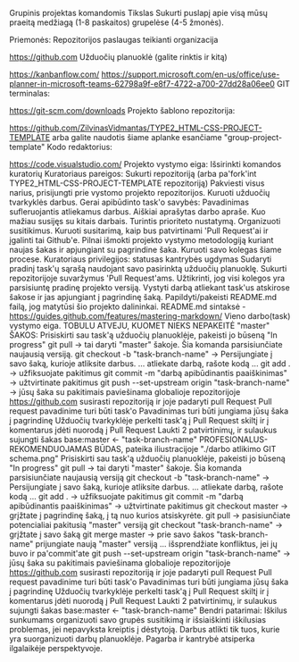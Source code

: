 Grupinis projektas komandomis
Tikslas
Sukurti puslapį apie visą mūsų praeitą medžiagą (1-8 paskaitos) grupelėse (4-5 žmonės).

Priemonės:
Repozitorijos paslaugas teikianti organizacija

https://github.com
Užduočių planuoklė (galite rinktis ir kitą)

https://kanbanflow.com/
https://support.microsoft.com/en-us/office/use-planner-in-microsoft-teams-62798a9f-e8f7-4722-a700-27dd28a06ee0
GIT terminalas:

https://git-scm.com/downloads
Projekto šablono repozitorija:

https://github.com/ZilvinasVidmantas/TYPE2_HTML-CSS-PROJECT-TEMPLATE
arba galite naudotis šiame aplanke esančiame "group-project-template"
Kodo redaktorius:

https://code.visualstudio.com/
Projekto vystymo eiga:
Išsirinkti komandos kuratorių
Kuratoriaus pareigos:
Sukurti repozitoriją (arba pa'fork'int TYPE2_HTML-CSS-PROJECT-TEMPLATE repozitoriją)
Pakviesti visus narius, prisijungti prie vystomo projekto repozitorijos.
Kuruoti užduočių tvarkyklės darbus. Gerai apibūdinto task'o savybės:
Pavadinimas sufleruojantis atliekamus darbus.
Aiškiai aprašytas darbo apraše.
Kuo mažiau susijęs su kitais darbais.
Turintis prioriteto nustatymą.
Organizuoti susitikimus.
Kuruoti susitarimą, kaip bus patvirtinami 'Pull Request'ai ir įgalinti tai Github'e.
Pilnai išmokti projekto vystymo metodologiją kuriant naujas šakas ir apjungiant su pagrindine šaka. Kuruoti savo kolegas šiame procese.
Kuratoriaus privilegijos:
statusas
kantrybės ugdymas
Sudaryti pradinį task'ų sąrašą naudojant savo pasirinktą užduočių planuoklę.
Sukurti repozitorijoje suvaržymus 'Pull Request'ams.
Užtikrinti, jog visi kolegos yra parsisiuntę pradinę projekto versiją.
Vystyti darbą atliekant task'us atskirose šakose ir jas apjungiant į pagrindinę šaką.
Papildyti/pakeisti README.md failą, jog matytūsi šio projekto dalininkai.
README.md sintaksė - https://guides.github.com/features/mastering-markdown/
Vieno darbo(task) vystymo eiga.
TOBULU ATVEJU, KUOMET NIEKS NEPAKEITĖ "master" ŠAKOS:
Prisiskirti sau task'ą užduočių planuoklėje, pakeisti jo būseną "In progress"
git pull → tai daryti "master" šakoje. Šia komanda parsisiunčiate naujausią versiją.
git checkout -b "task-branch-name" → Persijungiate į savo šaką, kurioje atliksite darbus.
... atliekate darbą, rašote kodą ...
git add . → užfiksuojate pakitimus
git commit -m "darbą apibūdinantis paaiškinimas" → užtvirtinate pakitimus
git push --set-upstream origin "task-branch-name" → jūsų šaka su pakitimais paviešinama globalioje repozitorijoje
https://github.com susirasti repozitoriją ir joje padaryti pull Request
Pull request pavadinime turi būti task'o Pavadinimas
turi būti jungiama jūsų šaka į pagrindinę
Užduočių tvarkyklėje perkelti task'ą į Pull Request skiltį ir į komentarus įdėti nuorodą į Pull Request
Laukti 2 patvirtinimų, ir sulaukus sujungti šakas base:master ← "task-branch-name"
PROFESIONALUS-REKOMENDUOJAMAS BŪDAS, pateika iliustracijoje "./darbo atlikimo GIT schema.png"
Prisiskirti sau task'ą užduočių planuoklėje, pakeisti jo būseną "In progress"
git pull → tai daryti "master" šakoje. Šia komanda parsisiunčiate naujausią versiją
git checkout -b "task-branch-name" → Persijungiate į savo šaką, kurioje atliksite darbus.
... atliekate darbą, rašote kodą ...
git add . → užfiksuojate pakitimus
git commit -m "darbą apibūdinantis paaiškinimas" → užtvirtinate pakitimus
git checkout master → grįžtate į pagrindinę šaką, į tą nuo kurios atsiskyrėte.
git pull → pasisiunčiate potencialiai pakitusią "master" versiją
git checkout "task-branch-name" → grįžtate į savo šaką
git merge master → prie savo šakos "task-branch-name" prijungiate naują "master" versiją
... išsprendžiate konfliktus, jei jų buvo ir pa'commit'ate
git push --set-upstream origin "task-branch-name" → jūsų šaka su pakitimais paviešinama globalioje repozitorijoje
https://github.com susirasti repozitoriją ir joje padaryti pull Request
Pull request pavadinime turi būti task'o Pavadinimas
turi būti jungiama jūsų šaka į pagrindinę
Užduočių tvarkyklėje perkelti task'ą į Pull Request skiltį ir į komentarus įdėti nuorodą į Pull Request
Laukti 2 patvirtinimų, ir sulaukus sujungti šakas base:master ← "task-branch-name"
Bendri patarimai:
Iškilus sunkumams organizuoti savo grupės susitikimą ir išsiaiškinti iškilusias problemas, jei nepavyksta kreiptis į dėstytoją.
Darbus atlikti tik tuos, kurie yra suorganizuoti darbų planuoklėje.
Pagarba ir kantrybė atsiperka ilgalaikėje perspektyvoje.